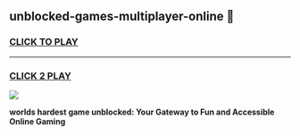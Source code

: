 
## unblocked-games-multiplayer-online 👋
<h3>
<a href="https://premium.freeplayer.one?title=unblocked-games-multiplayer-online&ref=14F">CLICK TO PLAY</a></h3>
<hr>

<h3>
<a href="https://premium.freeplayer.one?title=unblocked-games-multiplayer-online&ref=14F">CLICK 2 PLAY</a>
  
</h3>

<a href="https://premium.freeplayer.one?title=unblocked-games-multiplayer-online&ref=12F/"><img src="https://clearcache.store/games.png"></a>


**worlds hardest game unblocked: Your Gateway to Fun and Accessible Online Gaming**
